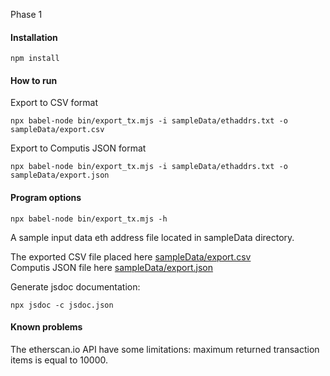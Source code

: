 Phase 1

#### ****Installation****
```
npm install
```


#### ****How to run****

Export to CSV format 
```
npx babel-node bin/export_tx.mjs -i sampleData/ethaddrs.txt -o sampleData/export.csv
```

Export to Computis JSON format 
```
npx babel-node bin/export_tx.mjs -i sampleData/ethaddrs.txt -o sampleData/export.json
```


#### ****Program options**** ####
```
npx babel-node bin/export_tx.mjs -h
```

A sample input data eth address file located in sampleData directory.

The exported CSV file placed here [sampleData/export.csv](https://github.com/grechka3/dexfifo/blob/master/sampleData/export.csv) \
Computis JSON file here [sampleData/export.json](ttps://github.com/grechka3/dexfifo/blob/master/sampleData/export.json)



Generate jsdoc documentation:

````npx jsdoc -c jsdoc.json```` 

#### ****Known problems****

The etherscan.io API have some limitations: maximum returned transaction items is equal to 10000.  